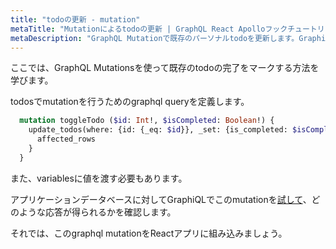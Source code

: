 ```yaml
---
title: "todoの更新 - mutation"
metaTitle: "Mutationによるtodoの更新 | GraphQL React Apolloフックチュートリアル"
metaDescription: "GraphQL Mutationで既存のパーソナルtodoを更新します。GraphiQLでmutationを試して、todoの完了をマークする認証トークンを渡します。"
---
```


ここでは、GraphQL Mutationsを使って既存のtodoの完了をマークする方法を学びます。

todosでmutationを行うためのgraphql queryを定義します。

```graphql
  mutation toggleTodo ($id: Int!, $isCompleted: Boolean!) {
    update_todos(where: {id: {_eq: $id}}, _set: {is_completed: $isCompleted}) {
      affected_rows
    }
  }
```
また、variablesに値を渡す必要もあります。

アプリケーションデータベースに対してGraphiQLでこのmutationを[試して](https://hasura.io/learn/graphql/graphiql)、どのような応答が得られるかを確認します。

それでは、このgraphql mutationをReactアプリに組み込みましょう。
